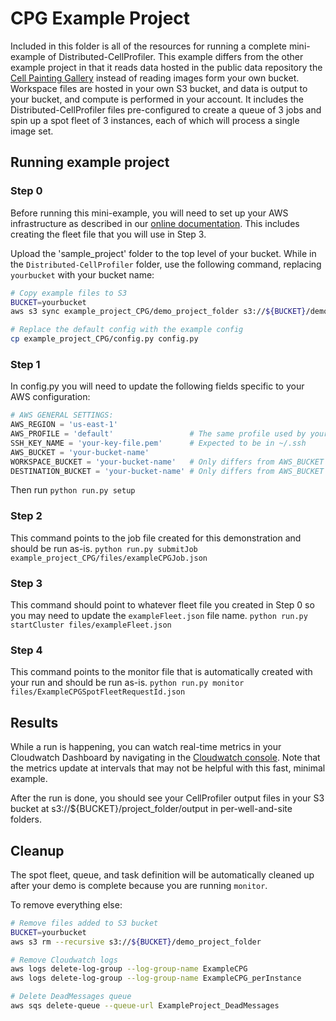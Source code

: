# CPG Example Project

Included in this folder is all of the resources for running a complete mini-example of Distributed-CellProfiler.
This example differs from the other example project in that it reads data hosted in the public data repository the [Cell Painting Gallery](https://github.com/broadinstitute/cellpainting-gallery) instead of reading images form your own bucket.
Workspace files are hosted in your own S3 bucket, and data is output to your bucket, and compute is performed in your account.
It includes the Distributed-CellProfiler files pre-configured to create a queue of 3 jobs and spin up a spot fleet of 3 instances, each of which will process a single image set.

## Running example project

### Step 0

Before running this mini-example, you will need to set up your AWS infrastructure as described in our [online documentation](https://distributedscience.github.io/Distributed-CellProfiler/step_0_prep.html).
This includes creating the fleet file that you will use in Step 3.

Upload the 'sample_project' folder to the top level of your bucket.
While in the `Distributed-CellProfiler` folder, use the following command, replacing `yourbucket` with your bucket name:

```bash
# Copy example files to S3
BUCKET=yourbucket
aws s3 sync example_project_CPG/demo_project_folder s3://${BUCKET}/demo_project_folder

# Replace the default config with the example config
cp example_project_CPG/config.py config.py
```

### Step 1

In config.py you will need to update the following fields specific to your AWS configuration:

```python
# AWS GENERAL SETTINGS:
AWS_REGION = 'us-east-1'
AWS_PROFILE = 'default'                 # The same profile used by your AWS CLI installation
SSH_KEY_NAME = 'your-key-file.pem'      # Expected to be in ~/.ssh
AWS_BUCKET = 'your-bucket-name'
WORKSPACE_BUCKET = 'your-bucket-name'   # Only differs from AWS_BUCKET with advanced configuration
DESTINATION_BUCKET = 'your-bucket-name' # Only differs from AWS_BUCKET with advanced configuration
```

Then run `python run.py setup`

### Step 2

This command points to the job file created for this demonstration and should be run as-is.
`python run.py submitJob example_project_CPG/files/exampleCPGJob.json`

### Step 3

This command should point to whatever fleet file you created in Step 0 so you may need to update the `exampleFleet.json` file name.
`python run.py startCluster files/exampleFleet.json`

### Step 4

This command points to the monitor file that is automatically created with your run and should be run as-is.
`python run.py monitor files/ExampleCPGSpotFleetRequestId.json`

## Results

While a run is happening, you can watch real-time metrics in your Cloudwatch Dashboard by navigating in the [Cloudwatch console](https://console.aws.amazon.com/cloudwatch).
Note that the metrics update at intervals that may not be helpful with this fast, minimal example.

After the run is done, you should see your CellProfiler output files in your S3 bucket at s3://${BUCKET}/project_folder/output in per-well-and-site folders.

## Cleanup

The spot fleet, queue, and task definition will be automatically cleaned up after your demo is complete because you are running `monitor`.

To remove everything else:

```bash
# Remove files added to S3 bucket
BUCKET=yourbucket
aws s3 rm --recursive s3://${BUCKET}/demo_project_folder

# Remove Cloudwatch logs
aws logs delete-log-group --log-group-name ExampleCPG
aws logs delete-log-group --log-group-name ExampleCPG_perInstance

# Delete DeadMessages queue
aws sqs delete-queue --queue-url ExampleProject_DeadMessages
```
